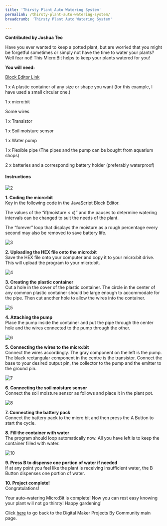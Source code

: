 ```yaml
---
title: 'Thirsty Plant Auto Watering System'
permalink: /thirsty-plant-auto-watering-system/
breadcrumb: 'Thirsty Plant Auto Watering System'

---
```



**Contributed by Joshua Teo**

Have you ever wanted to keep a potted plant, but are worried that you might be forgetful sometimes or simply not have the time to water your plants? Well fear not! This Micro:Bit helps to keep your plants watered for you!

**You will need:**

<a href="https://makecode.microbit.org/" target="_blank">Block Editor Link</a><br>

1 x A plastic container of any size or shape you want (for this example, I have used a small circular one.)<br>

1 x micro:bit<br>

Some wires<br>

1 x Transistor<br>

1 x Soil moisture sensor<br>

1 x Water pump<br>

1 x Flexible pipe (The pipes and the pump can be bought from aquarium shops)<br>

2 x batteries and a corresponding battery holder (preferably waterproof)<br>

#### Instructions

![2](/images/in-schools/digital-maker/projects/a-better-world/thirsty-plant-auto-watering-system/auto-plant-watering-project1.jpg)

**1.  Coding the micro:bit** <br>Key in the following code in the JavaScript Block Editor.

The values of the “if(moisture < x)” and the pauses to determine watering intervals can be changed to suit the needs of the plant.

The “forever” loop that displays the moisture as a rough percentage every second may also be removed to save battery life.<br>

![3](/images/in-schools/digital-maker/projects/a-better-world/thirsty-plant-auto-watering-system/auto-plant-watering-project2.jpg)

**2.  Uploading the HEX file onto the micro:bit** <br>Save the HEX file onto your computer and copy it to your micro:bit drive. This will upload the program to your micro:bit.<br>

![4](/images/in-schools/digital-maker/projects/a-better-world/thirsty-plant-auto-watering-system/auto-plant-watering-project3.jpg)

**3. Creating the plastic container** <br>Cut a hole in the cover of the plastic container. The circle in the center of any common plastic container should be large enough to accommodate for the pipe. Then cut another hole to allow the wires into the container.<br>

![5](/images/in-schools/digital-maker/projects/a-better-world/thirsty-plant-auto-watering-system/auto-plant-watering-project4.jpg)

**4.  Attaching the pump**<br>Place the pump inside the container and put the pipe through the center hole and the wires connected to the pump through the other.<br>

![6](/images/in-schools/digital-maker/projects/a-better-world/thirsty-plant-auto-watering-system/auto-plant-watering-project5.jpg)

**5. Connecting the wires to the micro:bit**<br>Connect the wires accordingly. The gray component on the left is the pump. The black rectangular component in the centre is the transistor. Connect the base to your desired output pin, the collector to the pump and the emitter to the ground pin.<br>

![7](/images/in-schools/digital-maker/projects/a-better-world/thirsty-plant-auto-watering-system/auto-plant-watering-project6.jpg)

**6. Connecting the soil moisture sensor**<br>Connect the soil moisture sensor as follows and place it in the plant pot.<br>

![8](/images/in-schools/digital-maker/projects/a-better-world/thirsty-plant-auto-watering-system/auto-plant-watering-project7.jpg)

**7. Connecting the battery pack**<br>Connect the battery pack to the micro:bit and then press the A Button to start the cycle.<br>

**8. Fill the container with water**<br>The program should loop automatically now. All you have left is to keep the container filled with water.<br>

![10](/images/in-schools/digital-maker/projects/a-better-world/thirsty-plant-auto-watering-system/auto-plant-watering-project8.jpg)

**9. Press B to dispense one portion of water if needed**<br>If at any point you feel like the plant is receiving insufficient water, the B Button dispenses one portion of water.<br>

**10. Project complete!**<br>Congratulations!

Your auto-watering Micro:Bit is complete! Now you can rest easy knowing your plant will not go thirsty! Happy gardening!<br>


Click [here](/in-schools/digital-maker/projects/) to go back to the Digital Maker Projects By Community main page.

